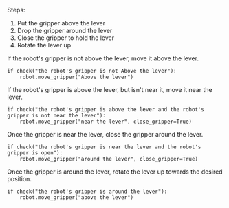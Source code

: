 

Steps:
1. Put the gripper above the lever
2. Drop the gripper around the lever
3. Close the gripper to hold the lever
4. Rotate the lever up

If the robot's gripper is not above the lever, move it above the lever.
```
if check("the robot's gripper is not Above the lever"):
    robot.move_gripper("Above the lever")
```

If the robot's gripper is above the lever, but isn't near it, move it near the lever.
```
if check("the robot's gripper is above the lever and the robot's gripper is not near the lever"):
    robot.move_gripper("near the lever", close_gripper=True)
```

Once the gripper is near the lever, close the gripper around the lever.
```
if check("the robot's gripper is near the lever and the robot's gripper is open"):
    robot.move_gripper("around the lever", close_gripper=True)
```

Once the gripper is around the lever, rotate the lever up towards the desired position.
```
if check("the robot's gripper is around the lever"):
    robot.move_gripper("above the lever")
```